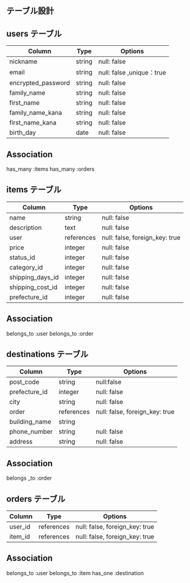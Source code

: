 ## テーブル設計

## users テーブル

| Column                 | Type   | Options     |
| ------------------     | ------ | ----------- |
| nickname               | string | null: false |
| email                  | string | null: false ,unique：true|
| encrypted_password     | string | null: false |
| family_name            | string | null: false |
| first_name             | string | null: false |
| family_name_kana       | string | null: false |
| first_name_kana        | string | null: false |
| birth_day              | date   | null: false |

## Association
has_many :items
has_many :orders
## items テーブル

| Column          | Type       | Options                       |
| ------          | ------     | -----------------             |
| name            | string     | null: false|
| description     | text       | null: false|
| user            | references | null: false, foreign_key: true |
| price           | integer    | null: false| 
| status_id       | integer    | null: false                  |
| category_id     | integer    | null: false                |
| shipping_days_id| integer    | null: false|
| shipping_cost_id| integer    | null: false |
| prefecture_id   | integer    | null: false|

## Association
belongs_to :user
belongs_to :order

## destinations テーブル

| Column         | Type           | Options                        |
| ------         | ----------     | ------------------------------ |
| post_code      | string         | null:false                  |
| prefecture_id  | integer        | null: false                   |
| city           | string         | null: false                   |
| order          | references     | null: false, foreign_key: true |
| building_name  | string         |                  |
| phone_number   | string         | null: false                  |
| address        | string         | null: false                  |

## Association
belongs _to :order

## orders テーブル

| Column          | Type       | Options                       |
| ------          | ------     | -----------------             |
| user_id         | references | null: false, foreign_key: true |
| item_id         | references | null: false, foreign_key: true  |

## Association
belongs_to :user
belongs_to :item
has_one :destination
